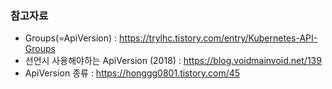 ### 참고자료
- Groups(=ApiVersion) : https://trylhc.tistory.com/entry/Kubernetes-API-Groups 
- 선언시 사용해야하는 ApiVersion (2018) : https://blog.voidmainvoid.net/139
- ApiVersion 종류 : https://honggg0801.tistory.com/45
